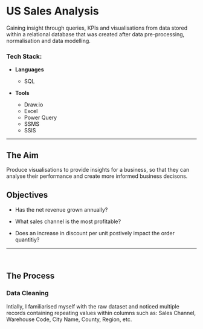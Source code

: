# US Sales Analysis
Gaining insight through queries, KPIs and visualisations from data stored within a relational database that was created after data pre-processing, normalisation and data modelling.

### Tech Stack:
* **Languages**
  
  - SQL
    
* **Tools**
    
  - Draw.io
  - Excel
  - Power Query
  - SSMS
  - SSIS

___

## The Aim
Produce visualisations to provide insights for a business, so that they can analyse their performance and create more informed business decisons.

## Objectives
- Has the net revenue grown annually?

- What sales channel is the most profitable?

- Does an increase in discount per unit postively impact the order quantitiy?

___
<br/>

## The Process

### Data Cleaning

Intially, I familiarised myself with the raw dataset and noticed multiple records containing repeating values within columns such as: Sales Channel, Warehouse Code, City Name, County, Region, etc.
